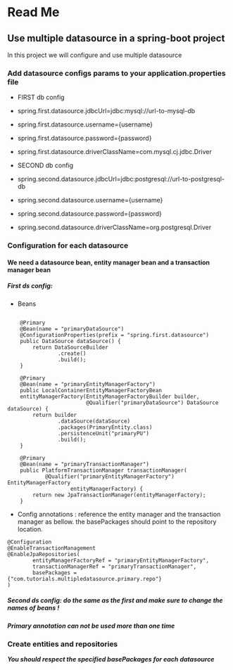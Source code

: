 # Read Me

## Use multiple datasource in a spring-boot project

In this project we will configure and use multiple datasource

### Add datasource configs params to your application.properties file

* FIRST db config 
* spring.first.datasource.jdbcUrl=jdbc:mysql://url-to-mysql-db
* spring.first.datasource.username={username} 
* spring.first.datasource.password={password}
* spring.first.datasource.driverClassName=com.mysql.cj.jdbc.Driver

* SECOND db config 
* spring.second.datasource.jdbcUrl=jdbc:postgresql://url-to-postgresql-db 
* spring.second.datasource.username={username} 
* spring.second.datasource.password={password}
* spring.second.datasource.driverClassName=org.postgresql.Driver

### Configuration for each datasource

#### We need a datasource bean, entity manager bean and a transaction manager bean

##### First ds config:
* Beans
```
    
    @Primary
    @Bean(name = "primaryDataSource")
    @ConfigurationProperties(prefix = "spring.first.datasource")
    public DataSource dataSource() {
        return DataSourceBuilder
                .create()
                .build();
    }
    
    @Primary
    @Bean(name = "primaryEntityManagerFactory")
    public LocalContainerEntityManagerFactoryBean
    entityManagerFactory(EntityManagerFactoryBuilder builder,
                         @Qualifier("primaryDataSource") DataSource dataSource) {
        return builder
                .dataSource(dataSource)
                .packages(PrimaryEntity.class)
                .persistenceUnit("primaryPU")
                .build();
    }

    @Primary
    @Bean(name = "primaryTransactionManager")
    public PlatformTransactionManager transactionManager(
            @Qualifier("primaryEntityManagerFactory") EntityManagerFactory
                    entityManagerFactory) {
        return new JpaTransactionManager(entityManagerFactory);
    }

```

* Config annotations : reference the entity manager and the transaction manager as bellow.
the basePackages should point to the repository location.
```
@Configuration
@EnableTransactionManagement
@EnableJpaRepositories(
        entityManagerFactoryRef = "primaryEntityManagerFactory",
        transactionManagerRef = "primaryTransactionManager",
        basePackages = {"com.tutorials.multipledatasource.primary.repo"}
)
```

##### Second ds config: do the same as the first and make sure to change the names of beans !
***Primary annotation can not be used more than one time***

### Create entities and repositories
***You should respect the specified basePackages for each datasource***
